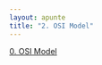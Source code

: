 ```yaml
---
layout: apunte
title: "2. OSI Model"
---
```


[0. OSI Model](/apuntes/thm/1-pre-security/2-network-fundamentals/3-osi-model/0-osi-model/)
